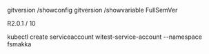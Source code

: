 gitversion /showconfig
gitversion /showvariable FullSemVer

R2.0.1 / 10

kubectl create serviceaccount witest-service-account --namespace fsmakka